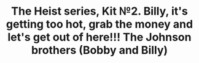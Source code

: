 ---
layout: product
title: "The Heist series, Kit №2. Billy, it's getting too hot, grab the money and let's get out of here!!! The Johnson brothers (Bobby and Billy) "
price: "1400" 
desc: "1/24 Figura"
img_path: "/assets/img/MBLTD24065.webp"
brand: "MasterBox"
available: false
special_offer: false
new: false
soon: false
cat: "010000"
subcat: "015300"
subsubcat: "0N/A"
sifra: "MBLTD24065"
popular: false
---